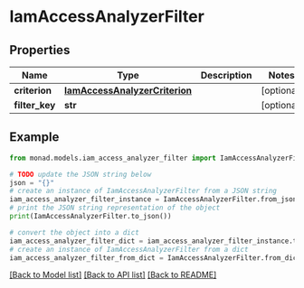 # IamAccessAnalyzerFilter


## Properties

Name | Type | Description | Notes
------------ | ------------- | ------------- | -------------
**criterion** | [**IamAccessAnalyzerCriterion**](IamAccessAnalyzerCriterion.md) |  | [optional] 
**filter_key** | **str** |  | [optional] 

## Example

```python
from monad.models.iam_access_analyzer_filter import IamAccessAnalyzerFilter

# TODO update the JSON string below
json = "{}"
# create an instance of IamAccessAnalyzerFilter from a JSON string
iam_access_analyzer_filter_instance = IamAccessAnalyzerFilter.from_json(json)
# print the JSON string representation of the object
print(IamAccessAnalyzerFilter.to_json())

# convert the object into a dict
iam_access_analyzer_filter_dict = iam_access_analyzer_filter_instance.to_dict()
# create an instance of IamAccessAnalyzerFilter from a dict
iam_access_analyzer_filter_from_dict = IamAccessAnalyzerFilter.from_dict(iam_access_analyzer_filter_dict)
```
[[Back to Model list]](../README.md#documentation-for-models) [[Back to API list]](../README.md#documentation-for-api-endpoints) [[Back to README]](../README.md)



